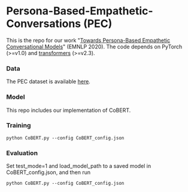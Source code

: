 # Persona-Based-Empathetic-Conversations (PEC)
This is the repo for our work "[Towards Persona-Based Empathetic Conversational Models](https://arxiv.org/abs/2004.12316)" (EMNLP 2020). The code depends on PyTorch (>=v1.0) and [transformers]((https://github.com/huggingface/transformers)) (>=v2.3).


### Data
The PEC dataset is available [here](https://www.dropbox.com/s/9lhdf6iwv61xiao/cleaned.zip?dl=0).

### Model
This repo includes our implementation of CoBERT.

### Training

```python CoBERT.py --config CoBERT_config.json```

### Evaluation
Set test_mode=1 and load_model_path to a saved model in CoBERT_config.json, and then run

```python CoBERT.py --config CoBERT_config.json```